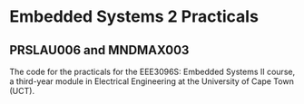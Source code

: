 # Embedded Systems 2 Practicals
## PRSLAU006 and MNDMAX003
The code for the practicals for the EEE3096S: Embedded Systems II course, a third-year module in Electrical Engineering at the University of Cape Town (UCT).

